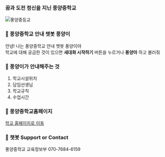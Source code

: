 ### 꿈과 도전 정신을 지닌 풍양중학교 
![풍양중등교](https://user-images.githubusercontent.com/80456991/120893219-101c3e80-c64d-11eb-8e63-3a2897952b45.PNG)  

### 📖 풍양중학교 안내 챗봇 **풍양이**

안녕! 나는 풍양중학교 안내 챗봇 풍양이야  
학교에 대해 궁금한 것이 있으면 **새대화 시작하기** 버튼을 누르거나 **풍양아** 하고 불러줘  

  
### 📖 풍양이가 안내해주는 것
1. 학교시설위치
2. 담임선생님
3. 학교규칙
4. 수업시간

### 📖 풍양중학교홈페이지
  [학교 홈페이지로 이동](http://www.ny-pungyang.ms.kr)  

### 📖 챗봇 Support or Contact
  풍양중학교 교육정보부 070-7684-6159
